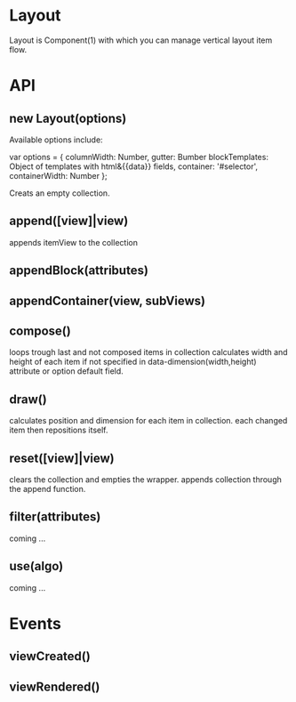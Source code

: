 
# Layout

  Layout is Component(1) with which you can manage vertical layout item flow.

# API

## new Layout(options)

  Available options include:

  var options = {
		columnWidth: Number,
		gutter: Bumber
		blockTemplates: Object of templates with html&{{data}} fields,
		container: '#selector',
		containerWidth: Number
	};

  Creats an empty collection.

## append([view]|view)

  appends itemView to the collection

## appendBlock(attributes)

## appendContainer(view, subViews)

## compose()

  loops trough last and not composed items in collection 
  calculates width and height of each item if not specified in data-dimension(width,height) attribute or option default field.   

## draw()

  calculates position and dimension for each item in collection.
  each changed item then repositions itself.

## reset([view]|view)

  clears the collection and empties the wrapper.
  appends collection through the append function.

## filter(attributes)

  coming ...

## use(algo)

  coming ...

# Events

## viewCreated()

## viewRendered()
